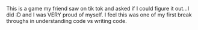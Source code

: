 This is a game my friend saw on tik tok and asked if I could figure it out...I did :D and I was VERY proud of myself. 
I feel this was one of my first break throughs in understanding code vs writing code.
